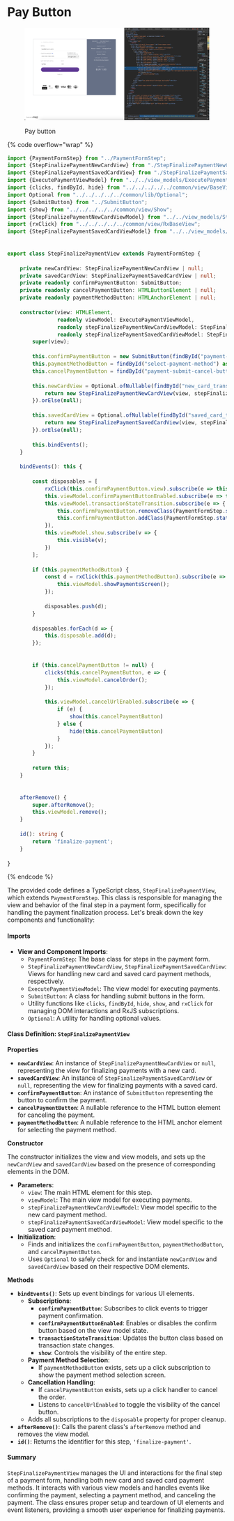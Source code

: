 # Pay Button

<figure><img src="../.gitbook/assets/image (11).png" alt=""><figcaption><p>Pay button</p></figcaption></figure>

{% code overflow="wrap" %}
```typescript
import {PaymentFormStep} from "../PaymentFormStep";
import {StepFinalizePaymentNewCardView} from "./StepFinalizePaymentNewCardView";
import {StepFinalizePaymentSavedCardView} from "./StepFinalizePaymentSavedCardView";
import {ExecutePaymentViewModel} from "../../view_models/ExecutePaymentViewModel";
import {clicks, findById, hide} from "../../../../../common/view/BaseView";
import Optional from "../../../../../common/lib/Optional";
import {SubmitButton} from "../SubmitButton";
import {show} from "../../../../../common/view/Show";
import {StepFinalizePaymentNewCardViewModel} from "../../view_models/StepFinalizePaymentNewCardViewModel";
import {rxClick} from "../../../../../common/view/RxBaseView";
import {StepFinalizePaymentSavedCardViewModel} from "../../view_models/StepFinalizePaymentSavedCardViewModel";


export class StepFinalizePaymentView extends PaymentFormStep {

    private newCardView: StepFinalizePaymentNewCardView | null;
    private savedCardView: StepFinalizePaymentSavedCardView | null;
    private readonly confirmPaymentButton: SubmitButton;
    private readonly cancelPaymentButton: HTMLButtonElement | null;
    private readonly paymentMethodButton: HTMLAnchorElement | null;

    constructor(view: HTMLElement,
                readonly viewModel: ExecutePaymentViewModel,
                readonly stepFinalizePaymentNewCardViewModel: StepFinalizePaymentNewCardViewModel | null,
                readonly stepFinalizePaymentSavedCardViewModel: StepFinalizePaymentSavedCardViewModel | null) {
        super(view);

        this.confirmPaymentButton = new SubmitButton(findById("payment-submit-button") as HTMLButtonElement);
        this.paymentMethodButton = findById("select-payment-method") as HTMLAnchorElement;
        this.cancelPaymentButton = findById("payment-submit-cancel-button");

        this.newCardView = Optional.ofNullable(findById("new_card_transaction_form")).map(view => {
            return new StepFinalizePaymentNewCardView(view, stepFinalizePaymentNewCardViewModel);
        }).orElse(null);

        this.savedCardView = Optional.ofNullable(findById("saved_card_transaction_form")).map(view => {
            return new StepFinalizePaymentSavedCardView(view, stepFinalizePaymentSavedCardViewModel)
        }).orElse(null);

        this.bindEvents();
    }

    bindEvents(): this {

        const disposables = [
            rxClick(this.confirmPaymentButton.view).subscribe(e => this.viewModel.confirmPayment()),
            this.viewModel.confirmPaymentButtonEnabled.subscribe(e => this.confirmPaymentButton.enabled(e)),
            this.viewModel.transactionStateTransition.subscribe(e => {
                this.confirmPaymentButton.removeClass(PaymentFormStep.stateToPaymentButtonClass(e.prev));
                this.confirmPaymentButton.addClass(PaymentFormStep.stateToPaymentButtonClass(e.current));
            }),
            this.viewModel.show.subscribe(v => {
                this.visible(v);
            })
        ];

        if (this.paymentMethodButton) {
            const d = rxClick(this.paymentMethodButton).subscribe(e => {
                this.viewModel.showPaymentsScreen();
            });

            disposables.push(d);
        }

        disposables.forEach(d => {
            this.disposable.add(d);
        });


        if (this.cancelPaymentButton != null) {
            clicks(this.cancelPaymentButton, e => {
                this.viewModel.cancelOrder();
            });

            this.viewModel.cancelUrlEnabled.subscribe(e => {
                if (e) {
                    show(this.cancelPaymentButton)
                } else {
                    hide(this.cancelPaymentButton)
                }
            });
        }

        return this;
    }


    afterRemove() {
        super.afterRemove();
        this.viewModel.remove();
    }

    id(): string {
        return 'finalize-payment';
    }

}

```
{% endcode %}

The provided code defines a TypeScript class, `StepFinalizePaymentView`, which extends `PaymentFormStep`. This class is responsible for managing the view and behavior of the final step in a payment form, specifically for handling the payment finalization process. Let's break down the key components and functionality:

#### Imports

* **View and Component Imports**:
  * `PaymentFormStep`: The base class for steps in the payment form.
  * `StepFinalizePaymentNewCardView`, `StepFinalizePaymentSavedCardView`: Views for handling new card and saved card payment methods, respectively.
  * `ExecutePaymentViewModel`: The view model for executing payments.
  * `SubmitButton`: A class for handling submit buttons in the form.
  * Utility functions like `clicks`, `findById`, `hide`, `show`, and `rxClick` for managing DOM interactions and RxJS subscriptions.
  * `Optional`: A utility for handling optional values.

#### Class Definition: `StepFinalizePaymentView`

**Properties**

* **`newCardView`**: An instance of `StepFinalizePaymentNewCardView` or `null`, representing the view for finalizing payments with a new card.
* **`savedCardView`**: An instance of `StepFinalizePaymentSavedCardView` or `null`, representing the view for finalizing payments with a saved card.
* **`confirmPaymentButton`**: An instance of `SubmitButton` representing the button to confirm the payment.
* **`cancelPaymentButton`**: A nullable reference to the HTML button element for canceling the payment.
* **`paymentMethodButton`**: A nullable reference to the HTML anchor element for selecting the payment method.

**Constructor**

The constructor initializes the view and view models, and sets up the `newCardView` and `savedCardView` based on the presence of corresponding elements in the DOM.

* **Parameters**:
  * `view`: The main HTML element for this step.
  * `viewModel`: The main view model for executing payments.
  * `stepFinalizePaymentNewCardViewModel`: View model specific to the new card payment method.
  * `stepFinalizePaymentSavedCardViewModel`: View model specific to the saved card payment method.
* **Initialization**:
  * Finds and initializes the `confirmPaymentButton`, `paymentMethodButton`, and `cancelPaymentButton`.
  * Uses `Optional` to safely check for and instantiate `newCardView` and `savedCardView` based on their respective DOM elements.

**Methods**

* **`bindEvents()`**: Sets up event bindings for various UI elements.
  * **Subscriptions**:
    * **`confirmPaymentButton`**: Subscribes to click events to trigger payment confirmation.
    * **`confirmPaymentButtonEnabled`**: Enables or disables the confirm button based on the view model state.
    * **`transactionStateTransition`**: Updates the button class based on transaction state changes.
    * **`show`**: Controls the visibility of the entire step.
  * **Payment Method Selection**:
    * If `paymentMethodButton` exists, sets up a click subscription to show the payment method selection screen.
  * **Cancellation Handling**:
    * If `cancelPaymentButton` exists, sets up a click handler to cancel the order.
    * Listens to `cancelUrlEnabled` to toggle the visibility of the cancel button.
  * Adds all subscriptions to the `disposable` property for proper cleanup.
* **`afterRemove()`**: Calls the parent class's `afterRemove` method and removes the view model.
* **`id()`**: Returns the identifier for this step, `'finalize-payment'`.

#### Summary

`StepFinalizePaymentView` manages the UI and interactions for the final step of a payment form, handling both new card and saved card payment methods. It interacts with various view models and handles events like confirming the payment, selecting a payment method, and canceling the payment. The class ensures proper setup and teardown of UI elements and event listeners, providing a smooth user experience for finalizing payments.

